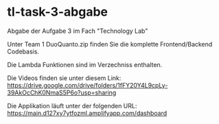 # tl-task-3-abgabe
Abgabe der Aufgabe 3 im Fach "Technology Lab"

Unter Team 1 DuoQuanto.zip finden Sie die komplette Frontend/Backend Codebasis.

Die Lambda Funktionen sind im Verzechniss enthalten.

Die Videos finden sie unter diesem Link: https://drive.google.com/drive/folders/1fFY20Y4L9cpLy-39AkOcChK0NmaS5P6o?usp=sharing

Die Applikation läuft unter der folgenden URL: https://main.d127xy7ytfozml.amplifyapp.com/dashboard
